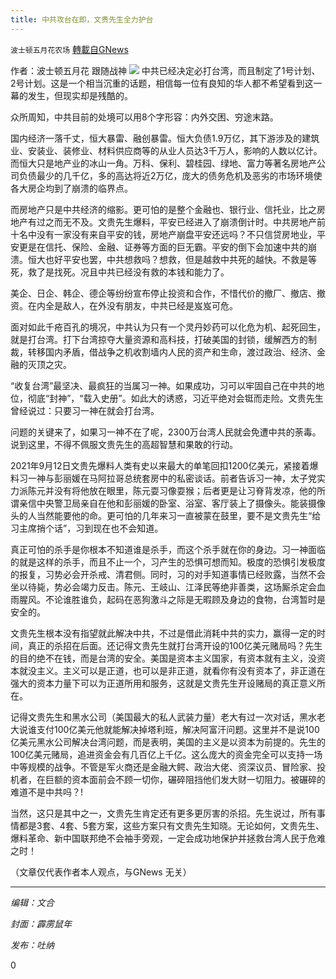 ```yaml
---
title: 中共攻台在即，文贵先生全力护台
---
```

`波士顿五月花农场` [轉載自GNews](https://gnews.org/zh-hans/1542893/)

作者：波士顿五月花   跟随战神
![](https://assets.gnews.org/wp-content/uploads/2021/09/01.20210919.jpg)
中共已经决定必打台湾，而且制定了1号计划、2号计划。这是一个相当沉重的话题，相信每一位有良知的华人都不希望看到这一幕的发生，但现实却是残酷的。

众所周知，中共目前的处境可以用8个字形容：内外交困、穷途末路。

国内经济一落千丈，恒大暴雷、融创暴雷。恒大负债1.9万亿，其下游涉及的建筑业、安装业、装修业、材料供应商等的从业人员达3千万人，影响的人数以亿计。而恒大只是地产业的冰山一角。万科、保利、碧桂园、绿地、富力等著名房地产公司负债最少的几千亿，多的高达将近2万亿，庞大的债务危机及恶劣的市场环境使各大房企均到了崩溃的临界点。

而房地产只是中共经济的缩影。更可怕的是整个金融也、银行业、信托业，比之房地产有过之而无不及。文贵先生爆料，平安已经进入了崩溃倒计时。中共房地产前十名中没有一家没有来自平安的钱，房地产崩盘平安还远吗？不只信贷房地业，平安更是在信托、保险、金融、证券等方面的巨无霸。平安的倒下会加速中共的崩溃。恒大也好平安也罢，中共想救吗？想救，但是越救中共死的越快。不救是等死，救了是找死。况且中共已经没有救的本钱和能力了。

美企、日企、韩企、德企等纷纷宣布停止投资和合作，不惜代价的撤厂、撤店、撤资。在内全是敌人，在外没有朋友，中共已经是岌岌可危。

面对如此千疮百孔的境况，中共认为只有一个灵丹妙药可以化危为机、起死回生，就是打台湾。打下台湾掠夺大量资源和高科技，打破美国的封锁，缓解西方的制裁，转移国内矛盾，借战争之机收割墙内人民的资产和生命，渡过政治、经济、金融的灭顶之灾。

“收复台湾”最坚决、最疯狂的当属习一神。如果成功，习可以牢固自己在中共的地位，彻底“封神”，“载入史册”。如此大的诱惑，习近平绝对会铤而走险。文贵先生曾经说过：只要习一神在就会打台湾。

问题的关键来了，如果习一神不在了呢，2300万台湾人民就会免遭中共的荼毒。说到这里，不得不佩服文贵先生的高超智慧和果敢的行动。

2021年9月12日文贵先爆料人类有史以来最大的单笔回扣1200亿美元，紧接着爆料习一神与彭丽媛在马阿拉哥总统套房中的私密谈话。前者告诉习一神，太子党实力派陈元并没有将他放在眼里，陈元耍习像耍猴；后者更是让习脊背发凉，他的所谓亲信中央警卫局亲自在他和彭丽媛的卧室、浴室、客厅装上了摄像头。能装摄像头的人当然能要他的命。更可怕的几年来习一直被蒙在鼓里，要不是文贵先生“给习主席捎个话”，习到现在也不会知道。

真正可怕的杀手是你根本不知道谁是杀手，而这个杀手就在你的身边。习一神面临的就是这样的杀手，而且不止一个，习产生的恐惧可想而知。极度的恐惧引发极度的报复，习势必会开杀戒、清君侧。同时，习的对手知道事情已经败露，当然不会坐以待毙，势必会竭力反击。陈元、王岐山、江泽民等绝非善类，这场厮杀定会血雨腥风。不论谁胜谁负，起码在恶狗激斗之际是无暇顾及身边的食物，台湾暂时是安全的。

文贵先生根本没有指望就此解决中共，不过是借此消耗中共的实力，赢得一定的时间，真正的杀招在后面。还记得文贵先生就打台湾开设的100亿美元赌局吗？先生的目的绝不在钱，而是台湾的安全。美国是资本主义国家，有资本就有主义，没资本就没主义。主义可以是正道，也可以是非正道，就看你有没有资本了，非正道在强大的资本力量下可以为正道所用和服务，这就是文贵先生开设赌局的真正意义所在。

记得文贵先生和黑水公司（美国最大的私人武装力量）老大有过一次对话，黑水老大说谁支付100亿美元他就能解决掉塔利班，解决阿富汗问题。这里并不是说100亿美元黑水公司解决台湾问题，而是表明，美国的主义是以资本为前提的。先生的100亿美元赌局，追进资金会有几百亿上千亿。这么庞大的资金完全可以支持一场中等规模的战争。不管是军火商还是金融大鳄、政治大佬、资深议员、冒险家、投机者，在巨额的资本面前会不顾一切你，碾碎阻挡他们发大财一切阻力。被碾碎的难道不是中共吗？!

当然，这只是其中之一，文贵先生肯定还有更多更厉害的杀招。先生说过，所有事情都是3套、4套、5套方案，这些方案只有文贵先生知晓。无论如何，文贵先生、爆料革命、新中国联邦绝不会袖手旁观，一定会成功地保护并拯救台湾人民于危难之时！

（文章仅代表作者本人观点，与GNews 无关）

* * *

*编辑：文合*

*封面：霹雳鼠年*

*发布：吐纳*

0
